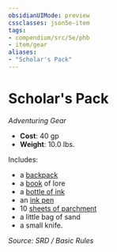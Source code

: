 ```yaml
---
obsidianUIMode: preview
cssclasses: json5e-item
tags:
- compendium/src/5e/phb
- item/gear
aliases: 
- "Scholar's Pack"
---
```

# Scholar's Pack
*Adventuring Gear*  

- **Cost**: 40 gp
- **Weight**: 10.0 lbs.

Includes:

- a [backpack](compendium/items/backpack.md)  
- a [book](compendium/items/book.md) of lore  
- a [bottle of ink](compendium/items/ink-1-ounce-bottle.md)  
- an [ink pen](compendium/items/ink-pen.md)  
- 10 [sheets of parchment](compendium/items/parchment-one-sheet.md)  
- a little bag of sand  
- a small knife.  

*Source: SRD / Basic Rules*